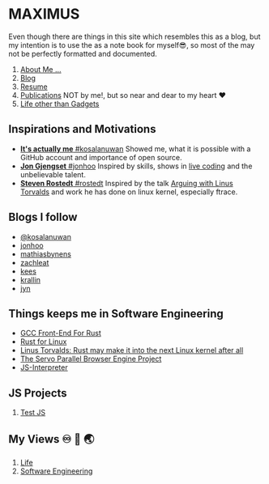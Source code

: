 # MAXIMUS
Even though there are things in this site which resembles this as a blog, but my intention is to use the as a note book for myself😎, so most of the may not be perfectly formatted and documented. 

1. [About Me ...](https://mahesh-maximus.github.io/about/about.html)
2. [Blog](https://mahesh-maximus.github.io/blog-posts/index.html) 
3. [Resume](https://mahesh-maximus.github.io/resume/resume.html)
4. [Publications](https://mahesh-maximus.github.io/publications/index.html) NOT by me!, but so near and dear to my heart ❤️
5. [Life other than Gadgets]()

## Inspirations and Motivations
* [**It's actually me** #kosalanuwan](https://github.com/kosalanuwan) Showed me, what it is possible with a GitHub account and importance of open source.
* [**Jon Gjengset** #jonhoo](https://github.com/jonhoo) Inspired by skills, shows in [live coding](https://www.youtube.com/c/JonGjengset) and the unbelievable talent.
* [**Steven Rostedt** #rostedt](https://github.com/rostedt) Inspired by the talk [Arguing with Linus Torvalds](https://www.youtube.com/watch?v=0pHImHVrI2I) and work he has done on linux kernel, especially ftrace.

## Blogs I follow
* [@kosalanuwan](https://kosalanuwan.github.io/)
* [jonhoo](https://thesquareplanet.com/)
* [mathiasbynens](https://mathiasbynens.be/)
* [zachleat](https://zachleat.com/)
* [kees](https://outflux.net/blog/)
* [krallin](http://curiousthing.org/)
* [jyn](https://jyn.dev/)

## Things keeps me in Software Engineering
* [GCC Front-End For Rust](https://rust-gcc.github.io/)
* [Rust for Linux](https://github.com/Rust-for-Linux/linux)
* [Linus Torvalds: Rust may make it into the next Linux kernel after all](https://www.zdnet.com/article/linus-torvalds-rust-may-make-it-into-the-next-linux-kernel-after-all/)
* [The Servo Parallel Browser Engine Project](https://github.com/servo/servo)
* [JS-Interpreter](https://github.com/NeilFraser/JS-Interpreter)

## JS Projects
1. [Test JS](https://mahesh-maximus.github.io/test-js/index.html)

## My Views ♾️ 🛟 🌏
1. [Life](https://mahesh-maximus.github.io/my-views/life.md)
2. [Software Engineering ](https://mahesh-maximus.github.io/my-views/software-engineering.md)